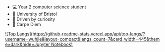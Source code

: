 - :computer: Year 2 computer science student
- :school: University of Bristol
- :information_desk_person: Driven by curiosity
- :musical_keyboard: Carpe Diem

<!--[![wuhjie's github stats](https://github-readme-stats.vercel.app/api?username=wuhjie&count_private=true&show_icons=true&include_all_commits=true)](https://github.com/anuraghazra/github-readme-stats)-->

[![Top Langs](https://github-readme-stats.vercel.app/api/top-langs/?username=wuhjie&layout=compact&langs_count=7&card_width=445&theme=dark&hide=Jupyter Notebook)](https://github.com/anuraghazra/github-readme-stats)


<!--[![wuhjie's wakatime stats](https://github-readme-stats.vercel.app/api/wakatime?username=wuhjie)](https://github.com/anuraghazra/github-readme-stats)-->

<!--[![trophy](https://github-profile-trophy.vercel.app/?username=wuhjie)](https://github.com/ryo-ma/github-profile-trophy)-->
